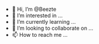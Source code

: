 - 👋 Hi, I’m @Beezte
- 👀 I’m interested in ...
- 🌱 I’m currently learning ...
- 💞️ I’m looking to collaborate on ...
- 📫 How to reach me ...

<!---
Beezte/Beezte is a ✨ special ✨ repository because its `README.md` (this file) appears on your GitHub profile.
You can click the Preview link to take a look at your changes.
--->
